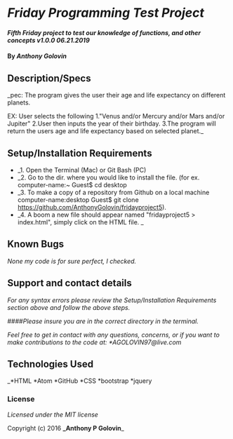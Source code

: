 # _Friday Programming Test Project_

#### _Fifth Friday project to test our knowledge of functions, and other concepts v1.0.0 06.21.2019_

#### By _**Anthony Golovin**_

## Description/Specs

_pec: The program gives the user their age and life expectancy on different planets.

EX: User selects the following
1."Venus and/or Mercury and/or Mars and/or Jupiter"
2.User then inputs the year of their birthday.
3.The program will return the users age and life expectancy based on selected planet._

## Setup/Installation Requirements

* _1. Open the Terminal (Mac) or Git Bash (PC)
* _2. Go to the dir. where you would like to install the file. (for ex. computer-name:~ Guest$ cd desktop
* _3. To make a copy of a repository from Github on a local machine computer-name:desktop Guest$ git clone https://github.com/AnthonyGolovin/fridayproject5).
* _4. A boom a new file should appear named "fridayproject5 > index.html", simply click on the HTML file. _

## Known Bugs

_None my code is for sure perfect, I checked._

## Support and contact details

_For any syntax errors please review the Setup/Installation Requirements section above and follow the above steps._

####_Please insure you are in the correct directory in the terminal._

_Feel free to get in contact with any questions, concerns, or if you want to make contributions to the code at:
 *AGOLOVIN97@live.com_

## Technologies Used

_*HTML
 *Atom
 *GitHub
 *CSS
 *bootstrap
 *jquery

### License

*Licensed under the MIT license*

Copyright (c) 2016 **_Anthony P Golovin**_
